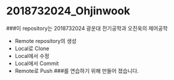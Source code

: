 # 2018732024_Ohjinwook
###이 repository는 2018732024 광운대 전기공학과 오진욱의 제어공학  
* Remote repository의 생성
* Local로 Clone
* Local에서 수정
* Local에서 Commit
* Remote로 Push
###를 연습하기 위해 만들어 졌습니다.

